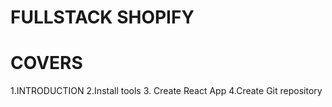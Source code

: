 # FULLSTACK SHOPIFY
   
   # COVERS
   1.INTRODUCTION
   2.Install tools
   3. Create React App
   4.Create Git repository